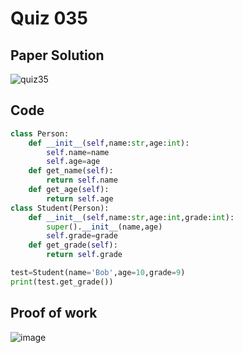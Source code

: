 # Quiz 035

## Paper Solution
![quiz35](https://github.com/user-attachments/assets/ffa4717d-b91a-434a-b699-ef194ae174a2)



## Code
```.py
class Person:
    def __init__(self,name:str,age:int):
        self.name=name
        self.age=age
    def get_name(self):
        return self.name
    def get_age(self):
        return self.age
class Student(Person):
    def __init__(self,name:str,age:int,grade:int):
        super().__init__(name,age)
        self.grade=grade
    def get_grade(self):
        return self.grade

test=Student(name='Bob',age=10,grade=9)
print(test.get_grade())


```

## Proof of work
![image](https://github.com/user-attachments/assets/06c1d1c9-6828-4e37-b920-157360673cd8)



